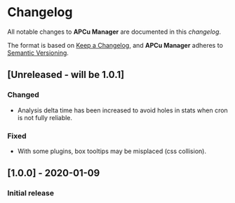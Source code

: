 # Changelog
All notable changes to **APCu Manager** are documented in this *changelog*.

The format is based on [Keep a Changelog](https://keepachangelog.com/en/1.0.0/), and **APCu Manager** adheres to [Semantic Versioning](https://semver.org/spec/v2.0.0.html).

## [Unreleased - will be 1.0.1]
### Changed
- Analysis delta time has been increased to avoid holes in stats when cron is not fully reliable.
### Fixed
- With some plugins, box tooltips may be misplaced (css collision).

## [1.0.0] - 2020-01-09
### Initial release